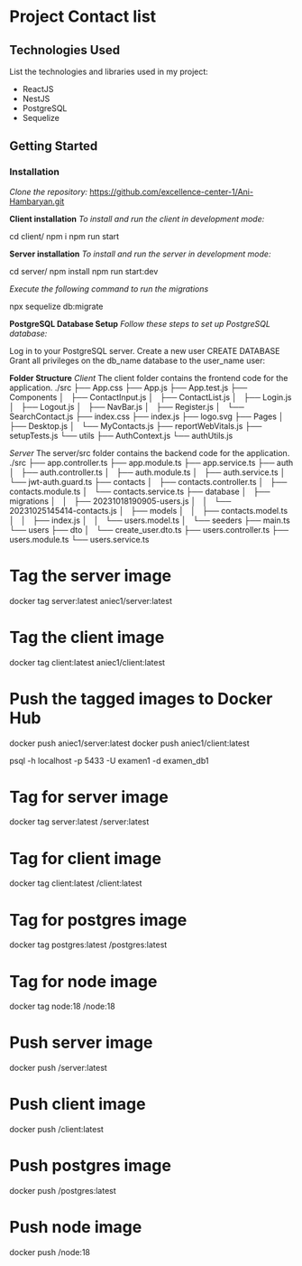 # Project Contact list

## Technologies Used

List the technologies and libraries used in my project:

- ReactJS
- NestJS
- PostgreSQL
- Sequelize

## Getting Started

### Installation

*Clone the repository:*
https://github.com/excellence-center-1/Ani-Hambaryan.git

**Client installation**
*To install and run the client in development mode:*

cd client/
npm i
npm run start


**Server installation**
*To install and run the server in development mode:*

cd server/
npm install
npm run start:dev

*Execute the following command to run the migrations*

npx sequelize db:migrate


**PostgreSQL Database Setup**
*Follow these steps to set up PostgreSQL database:*

Log in to your PostgreSQL server.
Create a new user 
CREATE DATABASE 
Grant all privileges on the db_name database to the user_name user:


**Folder Structure**
*Client*
The client folder contains the frontend code for the application.
./src
├── App.css
├── App.js
├── App.test.js
├── Components
│   ├── ContactInput.js
│   ├── ContactList.js
│   ├── Login.js
│   ├── Logout.js
│   ├── NavBar.js
│   ├── Register.js
│   └── SearchContact.js
├── index.css
├── index.js
├── logo.svg
├── Pages
│   ├── Desktop.js
│   └── MyContacts.js
├── reportWebVitals.js
├── setupTests.js
└── utils
    ├── AuthContext.js
    └── authUtils.js


*Server*
The server/src folder contains the backend code for the application.
./src
├── app.controller.ts
├── app.module.ts
├── app.service.ts
├── auth
│   ├── auth.controller.ts
│   ├── auth.module.ts
│   ├── auth.service.ts
│   └── jwt-auth.guard.ts
├── contacts
│   ├── contacts.controller.ts
│   ├── contacts.module.ts
│   └── contacts.service.ts
├── database
│   ├── migrations
│   │   ├── 20231018190905-users.js
│   │   └── 20231025145414-contacts.js
│   ├── models
│   │   ├── contacts.model.ts
│   │   ├── index.js
│   │   └── users.model.ts
│   └── seeders
├── main.ts
└── users
    ├── dto
    │   └── create_user.dto.ts
    ├── users.controller.ts
    ├── users.module.ts
    └── users.service.ts




# Tag the server image
docker tag server:latest aniec1/server:latest

# Tag the client image
docker tag client:latest aniec1/client:latest

# Push the tagged images to Docker Hub
docker push aniec1/server:latest
docker push aniec1/client:latest

psql -h localhost -p 5433 -U examen1 -d examen_db1

# Tag for server image
docker tag server:latest <username>/server:latest

# Tag for client image
docker tag client:latest <username>/client:latest

# Tag for postgres image
docker tag postgres:latest <username>/postgres:latest

# Tag for node image
docker tag node:18 <username>/node:18


# Push server image
docker push <username>/server:latest

# Push client image
docker push <username>/client:latest

# Push postgres image
docker push <username>/postgres:latest

# Push node image
docker push <username>/node:18

